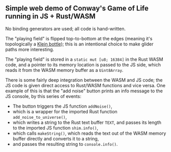## Simple web demo of Conway's Game of Life running in JS + Rust/WASM

No binding generators are used; all code is hand-written.

The "playing field" is flipped top-to-bottom at the edges (meaning it's topologically a [Klein bottle](https://en.wikipedia.org/wiki/Klein_bottle)); this is an intentional choice to make glider paths more interesting.

The "playing field" is stored in a `static mut [u8; 16384]` in the Rust WASM code, and a pointer to its memory location is passed to the JS side, which reads it from the WASM memory buffer as a `Uint8Array`.

There is some fairly deep integration between the WASM and JS code; the JS code is given direct access to Rust/WASM functions and vice versa. One example of this is that the "add noise" button prints an info message to the JS console, by this series of events:
* The button triggers the JS function `addNoise()`,
* which is a wrapper for the imported Rust function `add_noise_to_universe()`,
* which writes a string to the Rust text buffer `TEXT`, and passes its length to the imported JS function `shim.info()`,
* which calls `makeString()`, which reads the text out of the WASM memory buffer directly and converts it to a string,
* and passes the resulting string to `console.info()`.